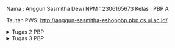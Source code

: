 Nama : Anggun Sasmitha Dewi 
NPM : 2306165673 
Kelas : PBP A

Tautan PWS: http://anggun-sasmitha-eshoppbp.pbp.cs.ui.ac.id/


<details>
    <summary>Tugas 2 PBP</summary>

### Jelaskan bagaimana cara kamu mengimplementasikan checklist di atas secara step-by-step (bukan hanya sekadar mengikuti tutorial)
#### A. Membuat sebuah proyek Django baru
 - Membuat direktori baru pada komputer
 - Membuat repositori baru pada github
 - Menghubungkan direktori komputer dengan repositori di github
 - Menginstall django dengan membuat virtual environment melalui perintah `python -m venv env`
 - Mengaktifkan virtual environment Windows dengan perintah `env\Scripts\activate`
 - Membuat berkas `requirements.txt` untuk menambahkan beberapa dependencies
 - Melakukan instalasi terhadap dependencies yang ada dengan perintah `pip install -r requirements.txt`
 - Membuat proyek django dengan perintah `django-admin startproject eshop .`
 - Memastikan bahwa berkas `manage.py` aktif dengan perintah `python manage.py runserver`

#### B. Membuat aplikasi dengan nama main pada proyek
 - Menjalankan perintah `python manage.py startapp main`
 untuk membuat aplikasi baru dengan nama main
 - Mendaftarkan aplikasi main ke dalam proyek dengan menambahkan `'main'` ke dalam variabel INSTALLED_APPS yang ada pada `settings.py` di dalam direktori proyek eshop

#### C. Melakukan routing pada proyek agar dapat menjalankan aplikasi main
 - Melakukan konfigurasi routing URL dengan membuat berkas `urls.py` di dalam direktori main, kemudian menambahkan perintah dalam urls.py dalam direktori main yang berisi:
    ```
    from django.urls import path
    from main.views import show_main
    app_name = 'main'
    urlpatterns = [
        path('', show_main, name='show_main'),
        ]
    ```
 - Membuka berkas `urls.py` dalam direktori proyek eshop kemudian mengimpor fungsi
`from django.urls import path, include`
 - Menambah perintah berikut untuk mengarahkan ke tampilan main:
    ```
    urlpatterns = [
        path('', include('main.urls')),
    ]
    ```

#### D. Membuat model pada aplikasi main dengan berkas models.py dan menambahkan perintah:
 - Menambahkan perintah mada berkas models.py dengan:
    ```
    from django.db import models
    class Product(models.Model):
        by = models.CharField(max_length=255)
        kelas = models.CharField(max_length=255)
        name = models.CharField(max_length=255)
        price = models.IntegerField()
        description = models.TextField()
        stock = models.IntegerField()
        rating = models.FloatField()

        def name_of_product(self):
            return self.name
        
        def is_available(self):
            return self.stock > 0
        
        def is_good(self):
            return self.rating > 3
    ```

#### E. Membuat sebuah fungsi pada views.py untuk dikembalikan ke dalam sebuah template HTML
 - Membuat sebuah fungsi pada views.py yang berisi perintah:
    ```
    from django.shortcuts import render
    from .models import Product

    def show_main(request):
        context = {
            'by' : 'Anggun Sasmitha Dewi',
            'kelas' : 'PBP A',
            'name' : 'Moisturizer COSRX',
            'price': '200000',
            'description': 'COSRX OIL FREE Ultra Moisturizing Lotion (with Birch Sap) merupakan pelembab all-in-one. Lotion yang cocok untuk semua jenis kulit, termasuk kulit sensitive',
            'stock': '10',
            'rating': '4.3',
        }

        return render(request, "main.html", context)
    ```

#### F. Membuat sebuah routing pada urls.py aplikasi main untuk memetakan fungsi yang telah dibuat pada views.py
 - Menambahkan perintah pada berkas urls.py pada direktori main yang berisi:
    ```
    from django.urls import path
    from main.views import show_main

    app_name = 'main'

    urlpatterns = [
        path('', show_main, name='show_main'),
    ]
    ```

#### G. Melakukan deployment ke PWS terhadap aplikasi yang sudah dibuat
 - Membuat proyek baru dengan menekan tombol `Create New Project`
 - Pada berkas `settings.py`, menambahkan URL PWS pribadi ke dalam ALLOWED_HOSTS
 - Menjalankan perintah `git branch -M main`
 - Menjalankan perintah `git push pws main:master` untuk selanjutnya



### Buatlah bagan yang berisi request client ke web aplikasi berbasis Django beserta responnya dan jelaskan pada bagan tersebut kaitan antara urls.py, views.py, models.py, dan berkas html.
![alt text](image.png)
Alur program:
- Klien mengirimkan permintaan melalui internet dan diterima oleh urls.py
- Django memeriksa urls.py untuk menentukan view mana yang harus memproses permintaan tersebut
- View di views.py memproses permintaan dengan membaca atau menulis data melalui model di models.py
- View kemudian menggunakan template HTML untuk merender halaman web
- Django mengirimkan respons dalam bentuk halaman HTML ke klien melalui internet


### Jelaskan fungsi git dalam pengembangan perangkat lunak!
Git merupakan sebuah sistem kontrol yang membantu programmer dalam berkolaborasi secara tim. Dengan git, programmer dapat melacak perubahan dan memantau semua revisi yang telah dilakukan pada program.

### Menurut Anda, dari semua framework yang ada, mengapa framework Django dijadikan permulaan pembelajaran pengembangan perangkat lunak?
Menurut saya, django sering dijadikan permulaan dalam pembelajaran pengembangan perangkat lunak karena django merupakan full-stack framework, yang berarti mencakup semua aspek pengembangan aplikasi web, mulai dari database, pengelolaan URL, hingga pengiriman template ke front-end.
Django terkenal dengan filosofi "batteries included," yang berarti framework ini dilengkapi dengan berbagai fitur bawaan yang berguna, seperti otentikasi, ORM (Object-Relational Mapping), dan admin interface. Selain itu, django memiliki dokumentasi yang sangat lengkap dan terstruktur, sehingga lebih mudah dipelajari oleh pemula Django juga sangat kuat dan fleksibel. Pemula bisa mulai dengan aplikasi sederhana dan kemudian memperluasnya seiring dengan meningkatnya pengetahuan mereka. 

### Mengapa model pada Django disebut sebagai ORM?
Model pada Django disebut sebagai ORM (Object-Relational Mapping) karena berfungsi sebagai penghubung antara database relasional dan kode Python. ORM memungkinkan programmer untuk bekerja dengan database menggunakan objek-objek Python dibanding menulis kode SQL secara langsung.
</details>

<details>
    <summary>Tugas 3 PBP</summary>

### Jelaskan mengapa kita memerlukan data delivery dalam pengimplementasian sebuah platform?
Kita memerlukan data delivery dalam pengimplementasian sebuah platform karena data delivery membantu developer dalam mengirimkan data secara cepat dan efisien. Data delivery juga memastikan bahwa data yang berada pada aplikasi frontend, server, maupun database tetap sinkron. Pada tugas kali ini, kita membutuhkan data delivery karena e-commerce membutuhkan pengiriman data secara cepat dan tepat waktu agar pengguna dapat berinteraksi dengan platform tanpa adanya delay.

### Menurutmu, mana yang lebih baik antara XML dan JSON? Mengapa JSON lebih populer dibandingkan XML?
Menurut saya, lebih baik JSON dalam data delivery. Struktur JSON dibuat sederhana, mirip seperti struktur dictionary pada Python. Pembacaan JSON lebih mudah dilakukan dibanding XML yang mengharuskan adanya elemen-elemen dengan tag pembuka dan penutup (seperti HTML). Selain itu, JSON dirancang untuk berfungsi langsung dengan JavaScript, di mana JavaScript dapat langsung memproses dan mengubah JSON menjadi objek tanpa memerlukan parsing yang kompleks. 
Hal itulah yang menurut saya menjadi alasan juga mengapa JSON lebih populer dibanding XML. JSON lebih mudah dibaca karena formatnya lebih ringkas (tidak memerlukan tag pembuka dan penutup seperti XML). Selain itu, kode untuk membaca dan membuat JSON dapat ditulis dalam bahasa pemrograman apapun. 

### Jelaskan fungsi dari method is_valid() pada form Django dan mengapa kita membutuhkan method tersebut?
Fungsi dari method is_valid() pada form Django adalah untuk melakukan validasi terhadap data yang dikirimkan oleh user melalui form. Method ini memeriksa apakah data yang dimasukkan oleh user sesuai dengan aturan yang ditentukan dalam form tersebut, seperti jenis data, panjang teks, atau format tertentu. Method ini akan mengembalikan nilai True apabila data yang dimasukkan oleh user sudah valid dengan ketentuan, dan mengembalikan False apabila tidak valid. 

### Mengapa kita membutuhkan csrf_token saat membuat form di Django? Apa yang dapat terjadi jika kita tidak menambahkan csrf_token pada form Django? Bagaimana hal tersebut dapat dimanfaatkan oleh penyerang?
Kita membutuhkan csrf_token (Cross-Site Request Forgery token) saat membuat form di Django untuk melindungi web dari serangan CSRF, di mana penyerang mencoba membuat pengguna tanpa disadari melakukan permintaan tidak sah ke server. 
Setiap kali sebuah form di-submit, Django memeriksa apakah ada csrf_token yang valid dan cocok dengan token yang telah di-authorize pengguna. Jika kita tidak menambahkan csrf_token dalam form Django, web menjadi rentan terhadap serangan CSRF. Dalam serangan ini, penyerang dapat memanipulasi user dengan mengirimkan request palsu ke server dari situs web yang telah di-authorize oleh user. 
Dengan dikirimkannya request palsu, penyerang dapat memanfaatkan kesempatan ini untuk mengeksekusi tindakan yang tidak diinginkan user, seperti mengubah atau menghapus data. Selain itu, penyerang dapat mengirim permintaan ke server dengan kredensial user tanpa sepengetahuan oleh user. 

### Jelaskan bagaimana cara kamu mengimplementasikan checklist di atas secara step-by-step (bukan hanya sekadar mengikuti tutorial)
 - Membuat berkas baru pada direktori 'main' dengan nama forms.py
 - Menambahkan kode pada berkas forms.py yang berisi:
    ```
    from django.forms import ModelForm
    from main.models import Product

    class ProductForm(ModelForm):
        class Meta:
            model = Product
            fields = ["name", "price", "description", "stock", "rating"]
    ```
 - Membuka berkas views.py yang ada dalam direktori main dan menambahkan kode:
    ```
    from django.shortcuts import render, redirect
    from main.models import Product
    from main.forms import ProductForm
    from django.http import HttpResponse
    from django.core import serializers

    def show_main(request):
        product_entries = Product.objects.all()
        
        context = {
            'by' : 'Anggun Sasmitha Dewi',
            'kelas' : 'PBP A',
            'product_entries' : product_entries
        }

        return render(request, "main.html", context)

    def create_product(request):
        form = ProductForm(request.POST or None)

        if form.is_valid() and request.method == "POST":
            form.save()
            return redirect('main:show_main')

        context = {'form': form}
        return render(request, "create_product.html", context)

    def show_xml(request):
        data = Product.objects.all()
        return HttpResponse(serializers.serialize("xml", data), content_type="application/xml")

    def show_json(request):
        data = Product.objects.all()
        return HttpResponse(serializers.serialize("json", data), content_type="application/json")

    def show_xml_by_id(request, id):
        data = Product.objects.filter(pk=id)
        return HttpResponse(serializers.serialize("xml", data), content_type="application/xml")

    def show_json_by_id(request, id):
        data = Product.objects.filter(pk=id)
        return HttpResponse(serializers.serialize("json", data), content_type="application/json")
    ```

 - Membuat routing URL untuk masing-masing views dengan membuka urls.py pada direktori main dan mengimport fungsi `create_product`, `show_xml`, `show_json`, `show_xml_by_id`, `show_json_by_id` serta menambahkan kode:
    ```
    urlpatterns = [
        path('', show_main, name='show_main'),
        path('create-product', create_product, name='create_product'),
        path('xml/', show_xml, name='show_xml'),
        path('json/', show_json, name='show_json'),
        path('xml/<str:id>/', show_xml_by_id, name='show_xml_by_id'),
        path('json/<str:id>/', show_json_by_id, name='show_json_by_id'),
    ]
    ```
- Membuat berkas HTML baru dengan nama create_product.html dan menambahkan kode:
    ```
    {% extends 'base.html' %} 
    {% block content %}
    <h1>Add Product</h1>

    <form method="POST">
    {% csrf_token %}
    <table>
        {{ form.as_table }}
        <tr>
        <td></td>
        <td>
            <input type="submit" value="Add Product" />
        </td>
        </tr>
    </table>
    </form>

    {% endblock %}
    ```

- Menambahkan kode pada berkas main.py yang berisi:
    ```
    {% extends 'base.html' %}
    {% block content %}
    <h1>Shop at Beyoutiful</h1>

    {% if not product_entries %}
    <p>Belum ada data product pada Beyoutiful.</p>
    {% else %}
    <table>
    <tr>
        <th>Product Name</th>
        <th>Price</th>
        <th>Description</th>
        <th>Stock</th>
        <th>Rating</th>
    </tr>

    {% comment %} Berikut cara memperlihatkan data product di bawah baris ini 
    {% endcomment %} 
    {% for product_entry in product_entries %}
    <tr>
        <td>{{product_entry.name}}</td>
        <td>{{product_entry.price}}</td>
        <td>{{product_entry.description}}</td>
        <td>{{product_entry.stock}}</td>
        <td>{{product_entry.rating}}</td>
    </tr>
    {% endfor %}
    </table>
    {% endif %}

    <br />

    <a href="{% url 'main:create_product' %}">
    <button>Add New Product</button>
    </a>
    {% endblock content %}
    ```

</details>